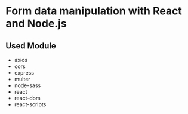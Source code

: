# Form data manipulation with React and Node.js

## Used Module

- axios
- cors
- express
- multer
- node-sass
- react
- react-dom
- react-scripts
